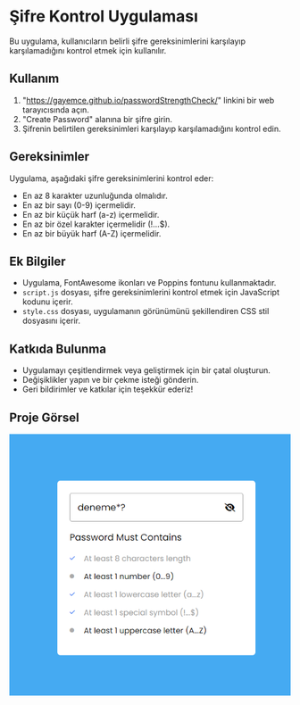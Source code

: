 # Şifre Kontrol Uygulaması

Bu uygulama, kullanıcıların belirli şifre gereksinimlerini karşılayıp karşılamadığını kontrol etmek için kullanılır.

## Kullanım

1. "https://gayemce.github.io/passwordStrengthCheck/" linkini bir web tarayıcısında açın.
2. "Create Password" alanına bir şifre girin.
3. Şifrenin belirtilen gereksinimleri karşılayıp karşılamadığını kontrol edin.

## Gereksinimler

Uygulama, aşağıdaki şifre gereksinimlerini kontrol eder:

- En az 8 karakter uzunluğunda olmalıdır.
- En az bir sayı (0-9) içermelidir.
- En az bir küçük harf (a-z) içermelidir.
- En az bir özel karakter içermelidir (!...$).
- En az bir büyük harf (A-Z) içermelidir.

## Ek Bilgiler

- Uygulama, FontAwesome ikonları ve Poppins fontunu kullanmaktadır.
- `script.js` dosyası, şifre gereksinimlerini kontrol etmek için JavaScript kodunu içerir.
- `style.css` dosyası, uygulamanın görünümünü şekillendiren CSS stil dosyasını içerir.

## Katkıda Bulunma

- Uygulamayı çeşitlendirmek veya geliştirmek için bir çatal oluşturun.
- Değişiklikler yapın ve bir çekme isteği gönderin.
- Geri bildirimler ve katkılar için teşekkür ederiz!

## Proje Görsel

![passwordStrengthCheck Image](passwordStrengthCheck.png)
